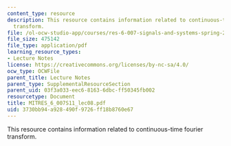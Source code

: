```yaml
---
content_type: resource
description: This resource contains information related to continuous-time fourier
  transform.
file: /ol-ocw-studio-app/courses/res-6-007-signals-and-systems-spring-2011/3730bb94a928490f9726ff18b8760e67_MITRES_6_007S11_lec08.pdf
file_size: 475142
file_type: application/pdf
learning_resource_types:
- Lecture Notes
license: https://creativecommons.org/licenses/by-nc-sa/4.0/
ocw_type: OCWFile
parent_title: Lecture Notes
parent_type: SupplementalResourceSection
parent_uid: 03f3a033-eec6-8163-6dbc-ff50345fb002
resourcetype: Document
title: MITRES_6_007S11_lec08.pdf
uid: 3730bb94-a928-490f-9726-ff18b8760e67
---
```

This resource contains information related to continuous-time fourier transform.